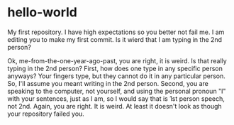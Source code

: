# hello-world
My first repository. I have high expectations so you better not fail me. 
I am editing you to make my first commit. Is it wierd that I am typing in the 2nd person?

Ok, me-from-the-one-year-ago-past, you are right, it is weird. Is that really typing in the 2nd person? First, how does one type in any specific person anyways? Your fingers type, but they cannot do it in any particular person. So, I'll assume you meant writing in the 2nd person. Second, you are speaking to the computer, not yourself, and using the personal pronoun "I" with your sentences, just as I am, so I would say that is 1st person speech, not 2nd. Again, you are right. It is weird. At least it doesn't look as though your repository failed you.  
